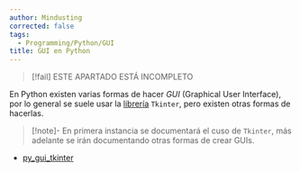 ```yaml
---
author: Mindusting
corrected: false
tags:
  - Programming/Python/GUI
title: GUI en Python
---
```


>[!fail] ESTE APARTADO ESTÁ INCOMPLETO

En Python existen varias formas de hacer *GUI* (Graphical User Interface), por lo general se suele usar la [librería](../py_module.md) `Tkinter`, pero existen otras formas de hacerlas.

>[!note]-
>En primera instancia se documentará el cuso de `Tkinter`, más adelante se irán documentando otras formas de crear GUIs.

- [py_gui_tkinter](tkinter/py_gui_tkinter.md)

